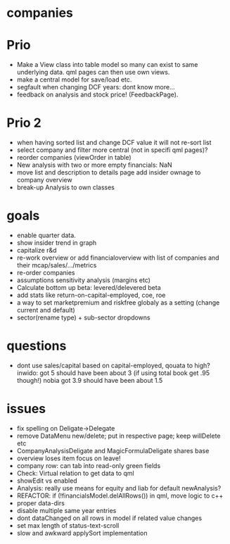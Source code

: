 # companies

# Prio
* Make a View class into table model so many can exist to same underlying data.
  qml pages can then use own views.
* make a central model for save/load etc.
* segfault when changing DCF years: dont know more...
* feedback on analysis and stock price! (FeedbackPage).

# Prio 2
* when having sorted list and change DCF value it will not re-sort list
* select company and filter more central (not in specifi qml pages)?
* reorder companies (viewOrder in table)
* New analysis with two or more empty financials: NaN
* move list and description to details page add insider ownage to company overview
* break-up Analysis to own classes

# goals
* enable quarter data.
* show insider trend in graph
* capitalize r&d
* re-work overview or add financialoverview with list of companies and their mcap/sales/.../metrics
* re-order companies
* assumptions sensitivity analysis (margins etc)
* Calculate bottom up beta: levered/delevered beta
* add stats like return-on-capital-employed, coe, roe
* a way to set marketpremium and riskfree globaly as a setting (change current and default)
* sector(rename type) + sub-sector dropdowns

# questions
* dont use sales/capital based on capital-employed, qouata to high?
  inwido: got 5 should have been about 3 (if using total book get .95 though!)
  nobia got 3.9 should have been about 1.5

# issues
* fix spelling on Deligate->Delegate
* remove DataMenu new/delete; put in respective page; keep willDelete etc
* CompanyAnalysisDeligate and MagicFormulaDeligate shares base
* overview loses item focus on leave!
* company row: can tab into read-only green fields
* Check: Virtual relation to get data to qml
* showEdit vs enabled
* Analysis: really use means for equity and liab for default newAnalysis?
* REFACTOR: if (!financialsModel.delAllRows()) in qml, move logic to c++
* proper data-dirs
* disable multiple same year entries
* dont dataChanged on all rows in model if related value changes
* set max length of status-text-scroll
* slow and awkward applySort implementation
